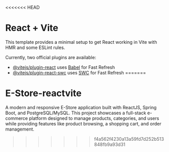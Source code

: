 <<<<<<< HEAD
# React + Vite

This template provides a minimal setup to get React working in Vite with HMR and some ESLint rules.

Currently, two official plugins are available:

- [@vitejs/plugin-react](https://github.com/vitejs/vite-plugin-react/blob/main/packages/plugin-react/README.md) uses [Babel](https://babeljs.io/) for Fast Refresh
- [@vitejs/plugin-react-swc](https://github.com/vitejs/vite-plugin-react-swc) uses [SWC](https://swc.rs/) for Fast Refresh
=======
# E-Store-reactvite
A modern and responsive E-Store application built with ReactJS, Spring Boot, and PostgreSQL/MySQL. This project showcases a full-stack e-commerce platform designed to manage products, categories, and users while providing features like product browsing, a shopping cart, and order management.
>>>>>>> f4a562f4230a13a59fd7d252b513848fb9a93d31
